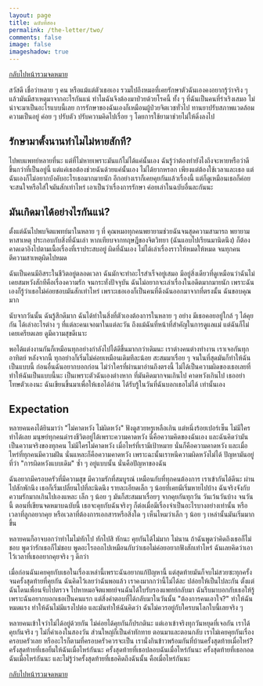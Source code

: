 ```yaml
---
layout: page
title: ฉบับที่สอง
permalink: /the-letter/two/
comments: false
image: false
imageshadow: true
---
```


<p>
    <a href="/the-letter/">
        <i class="fas fa-arrow-left"></i> กลับไปหน้ารวมจดหมาย
    </a>
</p>

สวัสดี เชื่อว่าหลาย ๆ คน หรือแม้แต่ตัวเธอเอง รวมไปถึงหมอที่เคยรักษาตัวฉันเองคงอยากรู้ว่าจริง ๆ แล้วมันมีสาเหตุมาจากอะไรกันแน่ ทำไมฉันจึงต้องมาป่วยด้วยโรคนี้ ทั้ง ๆ ที่ฉันเป็นคนที่ร่าเริงเสมอ ไม่น่าจะมาเป็นอะไรแบบนี้เลย การรักษาของฉันเองก็เหมือนผู้ป่วยจิตเวชทั่วไป ทานยาปรับสภาพแวดล้อมความเป็นอยู่ ค่อย ๆ ปรับตัว ปรับความคิดไปเรื่อย ๆ โดยการใช้ยามาช่วยไม่ให้ดิ่งลงไป

## รักษามาตั้งนานทำไมไม่หายสักที?

ไปพบแพทย์หลายที่นะ แต่ที่ไม่หายเพราะมันแก้ไม่ได้แค่นั้นเอง ฉันรู้ว่าต้องทำยังไงถึงจะหายหรือว่าดีขึ้นกว่าที่เป็นอยู่นี้ แต่แค่เธอต้องช่วยฉันด้วยแค่นั้นเอง ไม่ได้ยากหรอก เพียงแต่ต้องใช้เวลาและเธอ แต่ฉันเองก็ไม่อยากบังคับอะไรเธอมากมายนัก อีกอย่างเราก็เคยคุยกันแล้วเรื่องนี้ แต่ก็ดูเหมือนเธอก็ค่อยจะสนใจหรือใส่ใจมันสักเท่าไหร่ เอาเป็นว่าเรื่องการรักษา ค่อยเล่าในฉบับอื่นละกันนะ

## มันเกิดมาได้อย่างไรกันแน่?

ตั้งแต่ฉันไปพบจิตแพทย์มาในหลาย ๆ ที่ คุณหมอทุกคนพยายามช่วยฉันจนสุดความสามารถ พยายามหาสาเหตุ ประกอบกับสิ่งที่ฉันเล่า หากเทียบจากทฤษฎีของจิตวิทยา (ฉันแอบไปเรียนมานิดนึง) ก็ต้องคาดเดาอิงไปตามเนื้อเรื่องที่เราประสบอยู่ ผิดที่ฉันเอง ไม่ได้เล่าเรื่องราวให้หมดให้หมด จนทุกคนตีความสาเหตุผิดไปหมด

ฉันเป็นคนมีอิสระในชีวิตอยู่ตลอดเวลา ฉันมักจะทำอะไรสำเร็จอยู่เสมอ มีอยู่สิ่งเดียวที่ดูเหมือนว่าฉันไม่เคยสมหวังสักทีคือเรื่องความรัก จนกระทั่งปัจจุบัน ฉันไม่อยากจะเล่าเรื่องในอดีตมากมายนัก เพราะฉันเองก็รู้ว่าเธอไม่ค่อยชอบมันสักเท่าไหร่ เพราะเธอเองก็เป็นคนที่ดึงฉันออกมาจากที่ตรงนั้น ฉันขอบคุณมาก

นับจากวันนั้น ฉันรู้สึกดีมาก ฉันได้ทำในสิ่งที่ตัวเองต้องการในหลาย ๆ อย่าง มีเธอคอยอยู่ใกล้ ๆ ได้คุยกัน ได้เล่าอะไรต่าง ๆ ที่แต่ละคนเจอมาในแต่ละวัน ถึงแม้ฉันที่หน้าที่สำคัญในการดูแลแม่ แต่ฉันก็ไม่เคยเครียดเลย ดูมีความสุขดีเนาะ

พอได้แต่งงานกันก็เหมือนทุกอย่างกำลังไปได้ดีขึ้นมากกว่าเดิมนะ เราต่างคนต่างทำงาน เราเจอกันทุกอาทิตย์ หลังจากนี้ ทุกอย่างก็เริ่มไม่ค่อยเหมือนเดิมทีละน้อย สะสมมาเรื่อย ๆ จนในที่สุดมันก็ทำให้ฉันเป็นแบบนี้ ก่อนอื่นฉันอยากบอกก่อน ไม่ว่าใครที่ผ่านมาอ่านถึงตรงนี้ ไม่ได้เป็นความผิดของเธอเลยที่ทำให้ฉันเป็นแบบนี้นะ เป็นเพราะตัวฉันเองต่างหาก ที่มันคิดมากจนเกินไป คาดหวังเกินไป เธออย่าโทษตัวเองนะ ฉันเขียนขึ้นมาเพื่อให้เธอได้อ่าน ได้รับรู้ในวันที่ฉันบอกเธอไม่ได้ เท่านั้นเอง

## Expectation

หลายคนคงได้ยินมาว่า "ไม่คาดหวัง ไม่ผิดหวัง" ฟังดูสวยหรูเหลือเกิน แต่หนึ่งร้อยเปอร์เซ็น ไม่มีใครทำได้เลย มนุษย์ทุกคนดำรงชีวิตอยู่ได้เพราะความคาดหวัง นี่คือความคิดของฉันเอง และฉันคิดว่ามันเป็นความจริงของทุกคน ไม่มีใครไม่คาดหวัง เมื่อไหร่ที่เรามีเป้าหมาย นั่นก็คือความคาดหวัง และเมื่อไหร่ที่ทุกคนมีความฝัน นั่นแหละก็คือความคาดหวัง เพราะฉะนั้นเราหนีความผิดหวังไม่ได้ ปัญหามันอยู่ที่ว่า "การผิดหวังแบบเดิม" ซ้ำ ๆ  อยู่แบบนั้น นั่นคือปัญหาของฉัน

ฉันอยากมีครอบครัวที่มีความสุข มีความรักที่สมบูรณ์ เหมือนกับที่ทุกคนต้องการ เราเข้ากันได้ดีนะ ผ่านไปสักพักนึง เธอก็เริ่มเปลี่ยนไปที่ละนิดนึง รายละเอียดเล็ก ๆ น้อยที่เคยมีเริ่มหายไปบ้าง ฉันจริงจังกับความรักมากเกินไปเองแหละ เล็ก ๆ น้อย ๆ มันก็สะสมมาเรื่อยๆ จากคุยกันทุกวัน วันเว้นวันบ้าง จนวันนี้ ตอนที่เขียนจดหมาบฉบับนี้ เธอจะคุยกับฉันจริงๆ ก็ต่อเมื่อมีเรื่องจำเป็นอะไรบางอย่างเท่านั้น หรือเวลาที่ลูกอยากคุย หรือเวลาที่ต้องการเอกสารหรือสิ่งใด ๆ เห็นไหมว่าเล็ก ๆ น้อย ๆ เหล่านั้นมันเริ่มมากขึ้น

หลายคนก็อาจบอกว่าทำไมไม่ทักไป ทักไปสิ ทักนะ คุยกันได้ไม่มาก ไม่นาน ถ้าฉันพูดว่าคิดถึงเธอก็ไม่ชอบ พูดว่ารักเธอก็ไม่ชอบ พูดอะไรออกไปเหมือนกับว่าเธอไม่ค่อยอยากฟังสักเท่าไหร่ ฉันเลยคิดว่าเอาไว้เวลาที่เธออยากคุยจริง ๆ ดีกว่า

เมื่อก่อนฉันเคยคุยกับเธอในเรื่องเหล่านี้เพราะฉันอยากแก้ปัญหานี้ แต่สุดท้ายมันก็จบไม่สวยซะทุกครั้ง จนครั้งสุดท้ายที่คุยกัน ฉันคิดไว้เลยว่าฉันพอแล้ว เราคงมากกว่านี้ไม่ได้ละ ปล่อยให้เป็นไปละกัน ตั้งแต่ฉันโดนเพื่อนจับไปตรวจ ไปหาหมอจิตแพทย์จนฉันได้ใบรับรองแพทย์กลับมา ฉันรีบมาบอกกับเธอให้รู้ เพราะฉันอยากบอกเธอเป็นคนแรก แต่สิ่งคำตอบที่ได้กลับมาในวันนั้น "ต้องการคนเอาใจ?" ทำให้ฉันหมดแรง ทำให้ฉันไม่มีแรงไปต่อ และมันทำให้ฉันคิดว่า ฉันไม่ควรอยู่กับใครบนโลกใบนี้เลยจริง ๆ

หลายคนเข้าใจว่าไม่ได้อยู่ด้วยกัน ไม่ค่อยได้คุยกันก็ปรกตินะ แต่เอาเข้าจริงทุกวันหยุดที่เจอกัน เราได้คุยกันจริง ๆ ไม่กี่คำเองในสองวัน ส่วนใหญ่ก็เป็นคำทักทาย ตอนมาและตอนกลับ เราไม่เคยคุยกันเรื่องครอบครัวเลย หรืออะไรก็ตามที่ครอบครัวควรจะเป็น เรานั่งกินข้าวพร้อมกันที่บ้านครั้งสุดท้ายเมื่อไหร่? ครั้งสุดท้ายที่เธอยิ้มให้ฉันเมื่อไหร่กันนะ ครั้งสุดท้ายที่เธอปลอบฉันเมื่อไหร่กันนะ ครั้งสุดท้ายที่เธอกอดฉันเมื่อไหร่กันนะ และไม่รู้ว่าครั้งสุดท้ายที่เธอคิดถึงฉันนั้น คือเมื่อไหร่กันนะ

<p>
    <a href="/the-letter/">
        <i class="fas fa-arrow-left"></i> กลับไปหน้ารวมจดหมาย
    </a>
</p>

